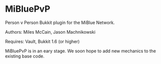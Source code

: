 MiBluePvP
=========

Person v Person Bukkit plugin for the MiBlue Network.

Authors:
  Miles McCain,
  Jason Machnikowski
  
Requires:
  Vault,
  Bukkit 1.6 (or higher)

MiBluePvP is in an eary stage. We soon hope to add new mechanics to the existing base code. 
